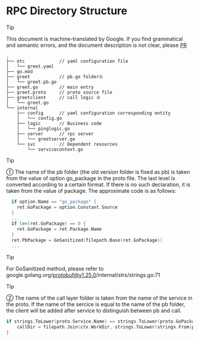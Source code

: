# RPC Directory Structure
> [!TIP]
> This document is machine-translated by Google. If you find grammatical and semantic errors, and the document description is not clear, please [PR](doc-contibute.md)

```text
.
├── etc             // yaml configuration file
│   └── greet.yaml
├── go.mod
├── greet           // pb.go folder①
│   └── greet.pb.go
├── greet.go        // main entry
├── greet.proto     // proto source file
├── greetclient     // call logic ②
│   └── greet.go
└── internal        
    ├── config      // yaml configuration corresponding entity
    │   └── config.go
    ├── logic       // Business code
    │   └── pinglogic.go
    ├── server      // rpc server
    │   └── greetserver.go
    └── svc         // Dependent resources
        └── servicecontext.go
```

> [!TIP]
> ① The name of the pb folder (the old version folder is fixed as pb) is taken from the value of option go_package in the proto file. The last level is converted according to a certain format. If there is no such declaration, it is taken from the value of package. The approximate code is as follows:

```go
  if option.Name == "go_package" {
    ret.GoPackage = option.Constant.Source
  }
  ...
  if len(ret.GoPackage) == 0 {
    ret.GoPackage = ret.Package.Name
  }
  ret.PbPackage = GoSanitized(filepath.Base(ret.GoPackage))
  ...
```
> [!TIP]
> For GoSanitized method, please refer to google.golang.org/protobuf@v1.25.0/internal/strs/strings.go:71

> [!TIP]
> ② The name of the call layer folder is taken from the name of the service in the proto. If the name of the sercice is equal to the name of the pb folder, the client will be added after service to distinguish between pb and call.

```go
if strings.ToLower(proto.Service.Name) == strings.ToLower(proto.GoPackage) {
	callDir = filepath.Join(ctx.WorkDir, strings.ToLower(stringx.From(proto.Service.Name+"_client").ToCamel()))
}
```